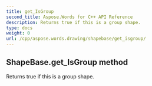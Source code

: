```yaml
---
title: get_IsGroup
second_title: Aspose.Words for C++ API Reference
description: Returns true if this is a group shape. 
type: docs
weight: 0
url: /cpp/aspose.words.drawing/shapebase/get_isgroup/
---
```

## ShapeBase.get_IsGroup method


Returns true if this is a group shape. 

